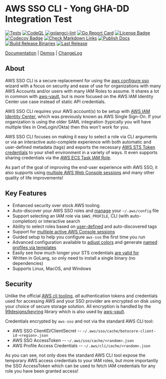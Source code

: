 # AWS SSO CLI - Yong GHA-DD Integration Test

[![Tests](https://github.com/synfinatic/aws-sso-cli/actions/workflows/tests.yml/badge.svg)](https://github.com/synfinatic/aws-sso-cli/actions/workflows/tests.yml)
[![CodeQL](https://github.com/synfinatic/aws-sso-cli/actions/workflows/codeql-analysis.yml/badge.svg)](https://github.com/synfinatic/aws-sso-cli/actions/workflows/codeql-analysis.yml)
[![golangci-lint](https://github.com/synfinatic/aws-sso-cli/actions/workflows/golangci-lint.yaml/badge.svg)](https://github.com/synfinatic/aws-sso-cli/actions/workflows/golangci-lint.yaml)
[![Go Report Card](https://goreportcard.com/badge/github.com/synfinatic/aws-sso-cli)](https://goreportcard.com/report/github.com/synfinatic/aws-sso-cli)
[![License Badge](https://img.shields.io/badge/license-GPLv3-blue.svg)](https://raw.githubusercontent.com/synfinatic/aws-sso-cli/main/LICENSE.md)
[![Codecov Badge](https://codecov.io/gh/synfinatic/aws-sso-cli/branch/main/graph/badge.svg?token=F8454GS4HS)](https://codecov.io/gh/synfinatic/aws-sso-cli)
[![Check Markdown Links](https://github.com/synfinatic/aws-sso-cli/actions/workflows/md-links-check.yml/badge.svg)](https://github.com/synfinatic/aws-sso-cli/actions/workflows/md-links-check.yml)
[![Publish Docs](https://github.com/synfinatic/aws-sso-cli/actions/workflows/update-mkdocs.yaml/badge.svg)](https://github.com/synfinatic/aws-sso-cli/actions/workflows/update-mkdocs.yaml)
[![Build Release Binaries](https://github.com/synfinatic/aws-sso-cli/actions/workflows/build-release.yml/badge.svg)](https://github.com/synfinatic/aws-sso-cli/actions/workflows/build-release.yml)
[![Last Release](https://img.shields.io/github/v/release/synfinatic/aws-sso-cli)](https://github.com/synfinatic/aws-sso-cli/releases/)


[Documentation](https://synfinatic.github.io/aws-sso-cli/) | 
[Demos](https://synfinatic.github.io/aws-sso-cli/demos/) |
[ChangeLog](CHANGELOG.md)

## About

AWS SSO CLI is a secure replacement for using the [aws configure sso](
https://docs.aws.amazon.com/cli/latest/userguide/cli-configure-sso.html)
wizard with a focus on security and ease of use for organizations with
many AWS Accounts and/or users with many IAM Roles to assume. It shares
a lot in common with [aws-vault](https://github.com/99designs/aws-vault),
but is more focused on the AWS IAM Identity Center use case instead 
of static API credentials.

AWS SSO CLI requires your AWS account(s) to be setup with [AWS IAM Identity Center](
https://aws.amazon.com/iam/identity-center/), which was previously known as AWS Single Sign-On.
If your organization is using the older SAML integration (typically you will 
have multiple tiles in OneLogin/Okta) then this won't work for you.

AWS SSO CLI focuses on making it easy to select a role via CLI arguments or
via an interactive auto-complete experience with both automatic and user-defined
metadata (tags) and exports the necessary [AWS STS Token credentials](
https://docs.aws.amazon.com/IAM/latest/UserGuide/id_credentials_temp_use-resources.html#using-temp-creds-sdk-cli)
to your shell environment in a variety of ways.  It even supports sharing
credentials via the [AWS ECS Task IAM Role](https://synfinatic.github.io/aws-sso-cli/ecs-server/).

As part of the goal of improving the end-user experience with AWS SSO, it also
supports using [multiple AWS Web Console sessions](https://synfinatic.github.io/aws-sso-cli/quickstart/#aws-console-access)
and many other quality of life improvements!

## Key Features

 * Enhanced security over stock AWS tooling
 * Auto-discover your AWS SSO roles and [manage](https://synfinatic.github.io/aws-sso-cli/commands/#config)
     your `~/.aws/config` file
 * Support selecting an IAM role via `$AWS_PROFILE`, CLI (with auto-completion)
    or interactive search
 * Ability to select roles based on [user-defined](https://synfinatic.github.io/aws-sso-cli/config/#tags)
    and auto-discovered tags
 * Support for [multiple active AWS Console sessions](https://synfinatic.github.io/aws-sso-cli/quickstart/#aws-console-access)
 * Guided setup to help you configure `aws-sso` the first time you run
 * Advanced configuration available to [adjust colors](https://synfinatic.github.io/aws-sso-cli/config/#PromptColors)
    and generate [named profiles via templates](https://synfinatic.github.io/aws-sso-cli/config/#ProfileFormat)
 * Easily see how much longer your STS credentials [are valid for](https://synfinatic.github.io/aws-sso-cli/commands/#time)
 * Written in GoLang, so only need to install a single binary (no dependencies)
 * Supports Linux, MacOS, and Windows

## Security

Unlike the official [AWS cli tooling](https://aws.amazon.com/cli/), _all_
authentication tokens and credentials used for accessing AWS and your SSO
provider are encrypted on disk using your choice of secure storage solution.
All encryption is handled by the [99designs/keyring](https://github.com/99designs/keyring)
library which is also used by [aws-vault](https://github.com/99designs/aws-vault).

Credentials encrypted by `aws-sso` and not via the standard AWS CLI tool:

 * AWS SSO ClientID/ClientSecret -- `~/.aws/sso/cache/botocore-client-id-<region>.json`
 * AWS SSO AccessToken -- `~/.aws/sso/cache/<random>.json`
 * AWS Profile Access Credentials -- `~/.aws/cli/cache/<random>.json`

As you can see, not only does the standard AWS CLI tool expose the temporary
AWS access credentials to your IAM roles, but more importantly the SSO
AccessToken which can be used to fetch IAM credentials for any role you have
been granted access!

